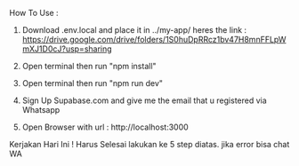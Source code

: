 How To Use : 

1) Download .env.local and place it in ../my-app/
heres the link : https://drive.google.com/drive/folders/1S0huDpRRcz1bv47H8mnFFLpWmXJ1D0cJ?usp=sharing

2) Open terminal then run "npm install"

3) Open terminal then run "npm run dev"

4) Sign Up Supabase.com and give me the email that u registered via Whatsapp

5) Open Browser with url : http://localhost:3000

Kerjakan Hari Ini ! Harus Selesai lakukan ke 5 step diatas. jika error bisa chat WA

